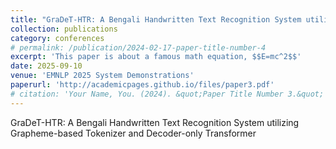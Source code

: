 ```yaml
---
title: "GraDeT-HTR: A Bengali Handwritten Text Recognition System utilizing Grapheme-based Tokenizer and Decoder-only Transformer"
collection: publications
category: conferences
# permalink: /publication/2024-02-17-paper-title-number-4
excerpt: 'This paper is about a famous math equation, $$E=mc^2$$'
date: 2025-09-10
venue: 'EMNLP 2025 System Demonstrations'
paperurl: 'http://academicpages.github.io/files/paper3.pdf'
# citation: 'Your Name, You. (2024). &quot;Paper Title Number 3.&quot; <i>GitHub Journal of Bugs</i>. 1(3).'
---
```


GraDeT-HTR: A Bengali Handwritten Text Recognition System utilizing Grapheme-based Tokenizer and Decoder-only Transformer